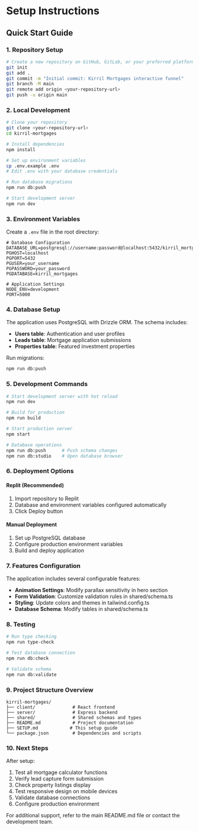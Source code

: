 # Setup Instructions

## Quick Start Guide

### 1. Repository Setup

```bash
# Create a new repository on GitHub, GitLab, or your preferred platform
git init
git add .
git commit -m "Initial commit: Kirril Mortgages interactive funnel"
git branch -M main
git remote add origin <your-repository-url>
git push -u origin main
```

### 2. Local Development

```bash
# Clone your repository
git clone <your-repository-url>
cd kirril-mortgages

# Install dependencies
npm install

# Set up environment variables
cp .env.example .env
# Edit .env with your database credentials

# Run database migrations
npm run db:push

# Start development server
npm run dev
```

### 3. Environment Variables

Create a `.env` file in the root directory:

```env
# Database Configuration
DATABASE_URL=postgresql://username:password@localhost:5432/kirril_mortgages
PGHOST=localhost
PGPORT=5432
PGUSER=your_username
PGPASSWORD=your_password
PGDATABASE=kirril_mortgages

# Application Settings
NODE_ENV=development
PORT=5000
```

### 4. Database Setup

The application uses PostgreSQL with Drizzle ORM. The schema includes:

- **Users table**: Authentication and user profiles
- **Leads table**: Mortgage application submissions
- **Properties table**: Featured investment properties

Run migrations:
```bash
npm run db:push
```

### 5. Development Commands

```bash
# Start development server with hot reload
npm run dev

# Build for production
npm run build

# Start production server
npm start

# Database operations
npm run db:push      # Push schema changes
npm run db:studio    # Open database browser
```

### 6. Deployment Options

#### Replit (Recommended)
1. Import repository to Replit
2. Database and environment variables configured automatically
3. Click Deploy button

#### Manual Deployment
1. Set up PostgreSQL database
2. Configure production environment variables
3. Build and deploy application

### 7. Features Configuration

The application includes several configurable features:

- **Animation Settings**: Modify parallax sensitivity in hero section
- **Form Validation**: Customize validation rules in shared/schema.ts
- **Styling**: Update colors and themes in tailwind.config.ts
- **Database Schema**: Modify tables in shared/schema.ts

### 8. Testing

```bash
# Run type checking
npm run type-check

# Test database connection
npm run db:check

# Validate schema
npm run db:validate
```

### 9. Project Structure Overview

```
kirril-mortgages/
├── client/              # React frontend
├── server/              # Express backend
├── shared/              # Shared schemas and types
├── README.md            # Project documentation
├── SETUP.md            # This setup guide
└── package.json         # Dependencies and scripts
```

### 10. Next Steps

After setup:
1. Test all mortgage calculator functions
2. Verify lead capture form submission
3. Check property listings display
4. Test responsive design on mobile devices
5. Validate database connections
6. Configure production environment

For additional support, refer to the main README.md file or contact the development team.